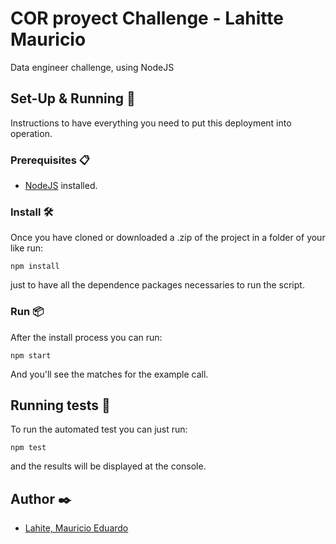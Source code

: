 # COR proyect Challenge - Lahitte Mauricio #

Data engineer challenge, using NodeJS

## Set-Up & Running 🔧 ##

Instructions to have everything you need to put this deployment into operation.

### Prerequisites 📋 ###

* [NodeJS](https://nodejs.org/en/) installed.

### Install 🛠️ ###

Once you have cloned or downloaded a .zip of the project in a folder of your like run:
```
npm install
```
just to have all the dependence packages necessaries to run the script.

### Run 📦 ###

After the install process you can run:
```
npm start 
```
And you'll see the matches for the example call.

## Running tests 🔩 ##

To run the automated test you can just run:
```
npm test
```
and the results will be displayed at the console.

## Author ✒️

* [Lahite, Mauricio Eduardo](https://www.linkedin.com/in/mauricio-lahitte/)